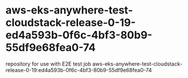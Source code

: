 # aws-eks-anywhere-test-cloudstack-release-0-19-ed4a593b-0f6c-4bf3-80b9-55df9e68fea0-74
repository for use with E2E test job aws-eks-anywhere-test-cloudstack-release-0-19:ed4a593b-0f6c-4bf3-80b9-55df9e68fea0-74
